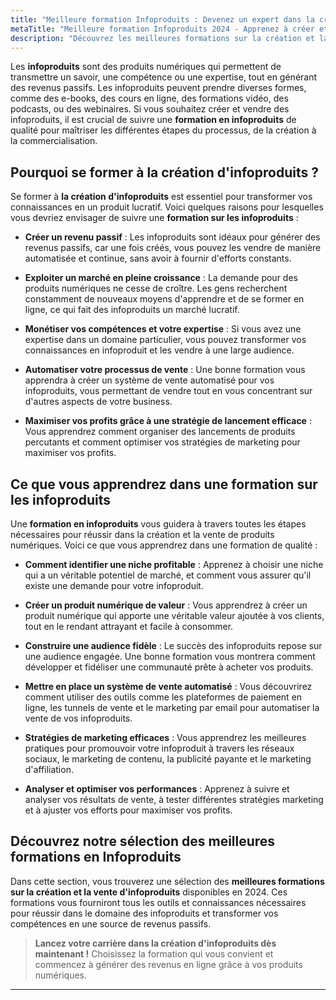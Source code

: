 ```yaml
---
title: "Meilleure formation Infoproduits : Devenez un expert dans la création et la vente d'infoproduits"
metaTitle: "Meilleure formation Infoproduits 2024 - Apprenez à créer et vendre des infoproduits rentables | formation-avis.eu"
description: "Découvrez les meilleures formations sur la création et la vente d'infoproduits. Apprenez à développer des produits numériques rentables et à générer des revenus en ligne."
---
```


Les **infoproduits** sont des produits numériques qui permettent de transmettre un savoir, une compétence ou une expertise, tout en générant des revenus passifs. Les infoproduits peuvent prendre diverses formes, comme des e-books, des cours en ligne, des formations vidéo, des podcasts, ou des webinaires. Si vous souhaitez créer et vendre des infoproduits, il est crucial de suivre une **formation en infoproduits** de qualité pour maîtriser les différentes étapes du processus, de la création à la commercialisation.

## Pourquoi se former à la création d'infoproduits ?

Se former à **la création d'infoproduits** est essentiel pour transformer vos connaissances en un produit lucratif. Voici quelques raisons pour lesquelles vous devriez envisager de suivre une **formation sur les infoproduits** :

- **Créer un revenu passif** : Les infoproduits sont idéaux pour générer des revenus passifs, car une fois créés, vous pouvez les vendre de manière automatisée et continue, sans avoir à fournir d'efforts constants.

- **Exploiter un marché en pleine croissance** : La demande pour des produits numériques ne cesse de croître. Les gens recherchent constamment de nouveaux moyens d'apprendre et de se former en ligne, ce qui fait des infoproduits un marché lucratif.

- **Monétiser vos compétences et votre expertise** : Si vous avez une expertise dans un domaine particulier, vous pouvez transformer vos connaissances en infoproduit et les vendre à une large audience.

- **Automatiser votre processus de vente** : Une bonne formation vous apprendra à créer un système de vente automatisé pour vos infoproduits, vous permettant de vendre tout en vous concentrant sur d'autres aspects de votre business.

- **Maximiser vos profits grâce à une stratégie de lancement efficace** : Vous apprendrez comment organiser des lancements de produits percutants et comment optimiser vos stratégies de marketing pour maximiser vos profits.

## Ce que vous apprendrez dans une formation sur les infoproduits

Une **formation en infoproduits** vous guidera à travers toutes les étapes nécessaires pour réussir dans la création et la vente de produits numériques. Voici ce que vous apprendrez dans une formation de qualité :

- **Comment identifier une niche profitable** : Apprenez à choisir une niche qui a un véritable potentiel de marché, et comment vous assurer qu'il existe une demande pour votre infoproduit.

- **Créer un produit numérique de valeur** : Vous apprendrez à créer un produit numérique qui apporte une véritable valeur ajoutée à vos clients, tout en le rendant attrayant et facile à consommer.

- **Construire une audience fidèle** : Le succès des infoproduits repose sur une audience engagée. Une bonne formation vous montrera comment développer et fidéliser une communauté prête à acheter vos produits.

- **Mettre en place un système de vente automatisé** : Vous découvrirez comment utiliser des outils comme les plateformes de paiement en ligne, les tunnels de vente et le marketing par email pour automatiser la vente de vos infoproduits.

- **Stratégies de marketing efficaces** : Vous apprendrez les meilleures pratiques pour promouvoir votre infoproduit à travers les réseaux sociaux, le marketing de contenu, la publicité payante et le marketing d'affiliation.

- **Analyser et optimiser vos performances** : Apprenez à suivre et analyser vos résultats de vente, à tester différentes stratégies marketing et à ajuster vos efforts pour maximiser vos profits.

## Découvrez notre sélection des meilleures formations en Infoproduits

Dans cette section, vous trouverez une sélection des **meilleures formations sur la création et la vente d'infoproduits** disponibles en 2024. Ces formations vous fourniront tous les outils et connaissances nécessaires pour réussir dans le domaine des infoproduits et transformer vos compétences en une source de revenus passifs.

> **Lancez votre carrière dans la création d'infoproduits dès maintenant !** Choisissez la formation qui vous convient et commencez à générer des revenus en ligne grâce à vos produits numériques.

---